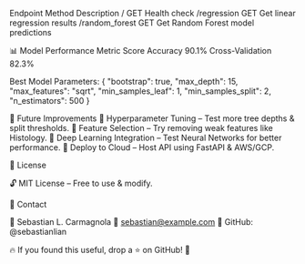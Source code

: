 Endpoint	Method	Description
/	            GET Health check
/regression	    GET	Get linear regression results
/random_forest	GET	Get Random Forest model predictions

📊 Model Performance
Metric	            Score
Accuracy	        90.1%
Cross-Validation	82.3%

Best Model Parameters:
    {
        "bootstrap": true,
        "max_depth": 15,
        "max_features": "sqrt",
        "min_samples_leaf": 1,
        "min_samples_split": 2,
        "n_estimators": 500
    }


📌 Future Improvements
🔹 Hyperparameter Tuning – Test more tree depths & split thresholds.
🔹 Feature Selection – Try removing weak features like Histology.
🔹 Deep Learning Integration – Test Neural Networks for better performance.
🔹 Deploy to Cloud – Host API using FastAPI & AWS/GCP.

📜 License

🔓 MIT License – Free to use & modify.

💬 Contact

👤 Sebastian L. Carmagnola
📧 sebastian@example.com
🔗 GitHub: @sebastianlian

🔥 If you found this useful, drop a ⭐ on GitHub! 🚀